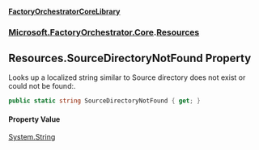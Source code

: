 #### [FactoryOrchestratorCoreLibrary](./FactoryOrchestratorCoreLibrary.md 'FactoryOrchestratorCoreLibrary')
### [Microsoft.FactoryOrchestrator.Core](./Microsoft-FactoryOrchestrator-Core.md 'Microsoft.FactoryOrchestrator.Core').[Resources](./Microsoft-FactoryOrchestrator-Core-Resources.md 'Microsoft.FactoryOrchestrator.Core.Resources')
## Resources.SourceDirectoryNotFound Property
Looks up a localized string similar to Source directory does not exist or could not be found:.  
```csharp
public static string SourceDirectoryNotFound { get; }
```
#### Property Value
[System.String](https://docs.microsoft.com/en-us/dotnet/api/System.String 'System.String')  
